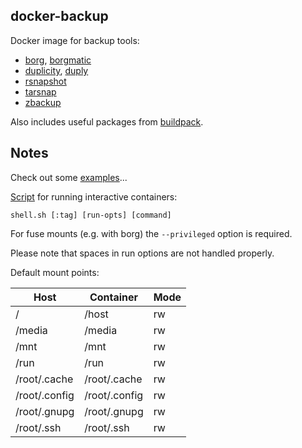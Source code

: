 ## docker-backup

Docker image for backup tools:

* [borg](https://borgbackup.readthedocs.io), [borgmatic](https://github.com/witten/borgmatic)
* [duplicity](http://duplicity.nongnu.org), [duply](http://duply.net)
* [rsnapshot](http://rsnapshot.org)
* [tarsnap](https://www.tarsnap.com)
* [zbackup](http://zbackup.org)

Also includes useful packages from [buildpack](/buildpack).

## Notes

Check out some [examples](examples)...

[Script](artifacts/shell.sh) for running interactive containers:

```
shell.sh [:tag] [run-opts] [command]
```

For fuse mounts (e.g. with borg) the `--privileged` option is required.

Please note that spaces in run options are not handled properly.

Default mount points:

| Host          | Container     | Mode |
|---------------|---------------|------|
| /             | /host         | rw   |
| /media        | /media        | rw   |
| /mnt          | /mnt          | rw   |
| /run          | /run          | rw   |
| /root/.cache  | /root/.cache  | rw   |
| /root/.config | /root/.config | rw   |
| /root/.gnupg  | /root/.gnupg  | rw   |
| /root/.ssh    | /root/.ssh    | rw   |
